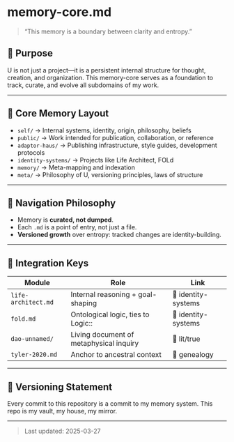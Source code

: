 # memory-core.md

> “This memory is a boundary between clarity and entropy.”

## 🧱 Purpose
U is not just a project—it is a persistent internal structure for thought, creation, and organization. This memory-core serves as a foundation to track, curate, and evolve all subdomains of my work.

---

## 📁 Core Memory Layout

- `self/` → Internal systems, identity, origin, philosophy, beliefs  
- `public/` → Work intended for publication, collaboration, or reference  
- `adaptor-haus/` → Publishing infrastructure, style guides, development protocols  
- `identity-systems/` → Projects like Life Architect, FOLd  
- `memory/` → Meta-mapping and indexation  
- `meta/` → Philosophy of U, versioning principles, laws of structure  

---

## 🧭 Navigation Philosophy

- Memory is **curated, not dumped**.  
- Each `.md` is a point of entry, not just a file.  
- **Versioned growth** over entropy: tracked changes are identity-building.  

---

## 🧩 Integration Keys

| Module               | Role                                     | Link              |
|----------------------|------------------------------------------|-------------------|
| `life-architect.md`  | Internal reasoning + goal-shaping        | 🔗 identity-systems |
| `fold.md`            | Ontological logic, ties to Logic::       | 🔗 identity-systems |
| `dao-unnamed/`       | Living document of metaphysical inquiry  | 🔗 lit/true        |
| `tyler-2020.md`      | Anchor to ancestral context               | 🔗 genealogy       |

---

## 🧠 Versioning Statement

Every commit to this repository is a commit to my memory system. This repo is my vault, my house, my mirror.

---

> Last updated: 2025-03-27
